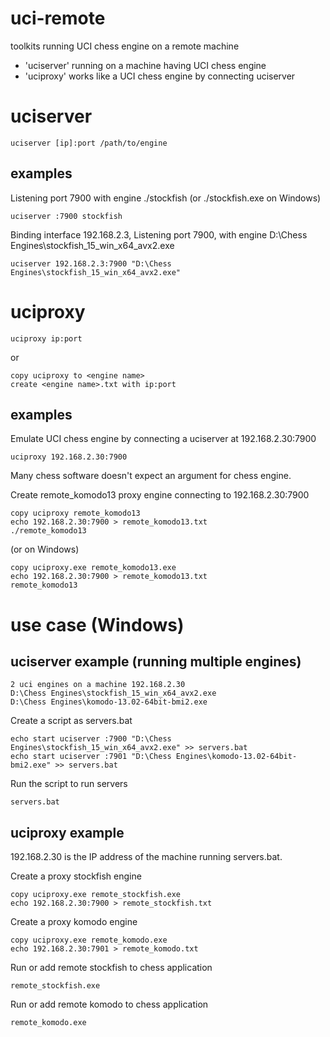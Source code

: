 # uci-remote

toolkits running UCI chess engine on a remote machine

 - 'uciserver' running on a machine having UCI chess engine
 - 'uciproxy' works like a UCI chess engine by connecting uciserver

# uciserver

```
uciserver [ip]:port /path/to/engine
```

## examples

Listening port 7900 with engine ./stockfish (or ./stockfish.exe on Windows)

```
uciserver :7900 stockfish
```

Binding interface 192.168.2.3, Listening port 7900, with engine D:\Chess Engines\stockfish_15_win_x64_avx2.exe

```
uciserver 192.168.2.3:7900 "D:\Chess Engines\stockfish_15_win_x64_avx2.exe"
```

# uciproxy

```
uciproxy ip:port
```
or
```
copy uciproxy to <engine name>
create <engine name>.txt with ip:port
```

## examples

Emulate UCI chess engine by connecting a uciserver at 192.168.2.30:7900

```
uciproxy 192.168.2.30:7900
```

Many chess software doesn't expect an argument for chess engine.

Create remote_komodo13 proxy engine connecting to 192.168.2.30:7900 

```
copy uciproxy remote_komodo13
echo 192.168.2.30:7900 > remote_komodo13.txt
./remote_komodo13
```
(or on Windows)
```
copy uciproxy.exe remote_komodo13.exe
echo 192.168.2.30:7900 > remote_komodo13.txt
remote_komodo13
```

# use case (Windows)

## uciserver example (running multiple engines)

```
2 uci engines on a machine 192.168.2.30
D:\Chess Engines\stockfish_15_win_x64_avx2.exe
D:\Chess Engines\komodo-13.02-64bit-bmi2.exe 
```

Create a script as servers.bat
```
echo start uciserver :7900 "D:\Chess Engines\stockfish_15_win_x64_avx2.exe" >> servers.bat
echo start uciserver :7901 "D:\Chess Engines\komodo-13.02-64bit-bmi2.exe" >> servers.bat
```

Run the script to run servers
```
servers.bat
```

## uciproxy example

192.168.2.30 is the IP address of the machine running servers.bat.

Create a proxy stockfish engine
```
copy uciproxy.exe remote_stockfish.exe
echo 192.168.2.30:7900 > remote_stockfish.txt
```

Create a proxy komodo engine
```
copy uciproxy.exe remote_komodo.exe
echo 192.168.2.30:7901 > remote_komodo.txt
```

Run or add remote stockfish to chess application
```
remote_stockfish.exe
```

Run or add remote komodo to chess application
```
remote_komodo.exe
```

